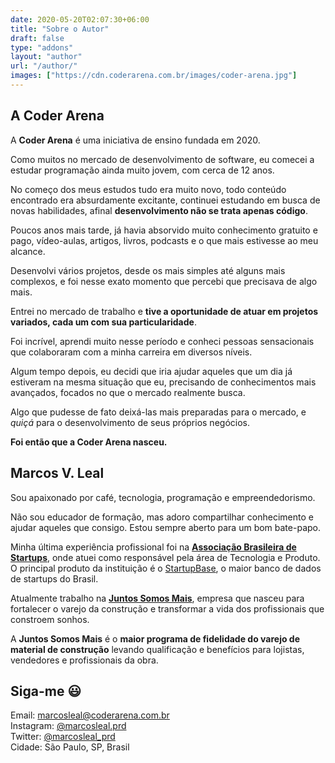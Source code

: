 ```yaml
---
date: 2020-05-20T02:07:30+06:00
title: "Sobre o Autor"
draft: false
type: "addons"
layout: "author"
url: "/author/"
images: ["https://cdn.coderarena.com.br/images/coder-arena.jpg"]
---
```


## A Coder Arena
A __Coder Arena__ é uma iniciativa de ensino fundada em 2020.

Como muitos no mercado de desenvolvimento de software, eu comecei a estudar programação ainda muito jovem, com cerca de 12 anos.

No começo dos meus estudos tudo era muito novo, todo conteúdo encontrado era absurdamente excitante, continuei estudando em busca de novas habilidades, afinal **desenvolvimento não se trata apenas código**.

Poucos anos mais tarde, já havia absorvido muito conhecimento gratuito e pago, vídeo-aulas, artigos, livros, podcasts e o que mais estivesse ao meu alcance.

Desenvolvi vários projetos, desde os mais simples até alguns mais complexos, e foi nesse exato momento que percebi que precisava de algo mais.

Entrei no mercado de trabalho e **tive a oportunidade de atuar em projetos variados, cada um com sua particularidade**.

Foi incrível, aprendi muito nesse período e conheci pessoas sensacionais que colaboraram com a minha carreira em diversos níveis.

Algum tempo depois, eu decidi que iria ajudar aqueles que um dia já estiveram na mesma situação que eu, precisando de conhecimentos mais avançados, focados no que o mercado realmente busca.

Algo que pudesse de fato deixá-las mais preparadas para o mercado, e *quiçá* para o desenvolvimento de seus próprios negócios.

__Foi então que a Coder Arena nasceu.__

## Marcos V. Leal

Sou apaixonado por café, tecnologia, programação e empreendedorismo.

Não sou educador de formação, mas adoro compartilhar conhecimento e ajudar aqueles que consigo. Estou sempre aberto para um bom bate-papo.

Minha última experiência profissional foi na [**Associação Brasileira de Startups**](https://abstartups.com.br/), onde atuei como responsável pela área de Tecnologia e Produto. O principal produto da instituição é o [StartupBase](https://sbase.me), o maior banco de dados de startups do Brasil.

Atualmente trabalho na [**Juntos Somos Mais**](https://www.juntossomosmais.com.br/), empresa que nasceu para fortalecer o varejo da construção e transformar a vida dos profissionais que constroem sonhos.

A **Juntos Somos Mais** é o **maior programa de fidelidade do varejo de material de construção** levando qualificação e benefícios para lojistas, vendedores e profissionais da obra.

## Siga-me 😃
Email: [marcosleal@coderarena.com.br](mailto:marcosleal@coderarena.com.br)\
Instagram: [@marcosleal.prd](https://instagram.com/marcosleal.prd)\
Twitter: [@marcosleal_prd](https://twitter.com/marcosleal_prd)\
Cidade: São Paulo, SP, Brasil
